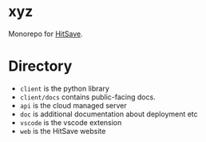 # xyz

Monorepo for [HitSave](https://hitsave.io).

# Directory

- `client` is the python library
- `client/docs` contains public-facing docs.
- `api` is the cloud managed server
- `doc` is additional documentation about deployment etc
- `vscode` is the vscode extension
- `web` is the HitSave website
